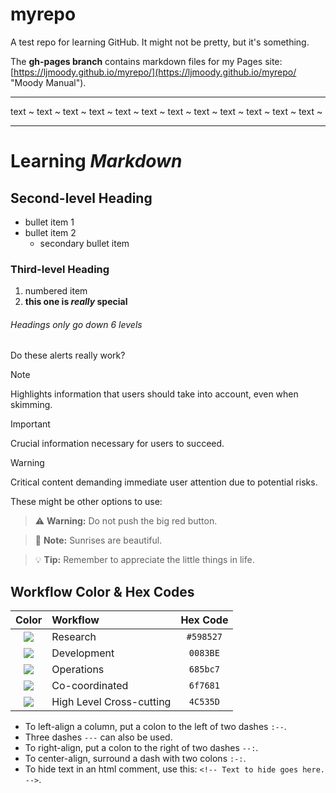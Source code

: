 # myrepo
A test repo for learning GitHub.
It might not be pretty, but it's something.

The **gh-pages branch** contains markdown files for my Pages site: [https://ljmoody.github.io/myrepo/](https://ljmoody.github.io/myrepo/ "Moody Manual").

---

text ~ text ~ text ~ text ~ text ~ text ~ text ~ text ~ text ~ text ~ text ~ text ~

---

# Learning _Markdown_

## Second-level Heading

- bullet item 1
- bullet item 2
  - secondary bullet item
  
### Third-level Heading

1. numbered item  
2. **this one is _really_ special**

###### Headings only go down 6 levels

Do these alerts really work?
> [!NOTE]  
> Highlights information that users should take into account, even when skimming.

> [!IMPORTANT]  
> Crucial information necessary for users to succeed.

> [!WARNING]  
> Critical content demanding immediate user attention due to potential risks.

These might be other options to use:
> :warning: **Warning:** Do not push the big red button.

> :memo: **Note:** Sunrises are beautiful.

> :bulb: **Tip:** Remember to appreciate the little things in life.

## Workflow Color & Hex Codes
| Color | Workflow | Hex Code |
|:--:|:--|:--:|
|<a href='#'><img valign='middle' src='https://readme-swatches.vercel.app/598527?style=round'/></a>|Research|`#598527`|
|<a href='#'><img valign='middle' src='https://readme-swatches.vercel.app/0083BE?style=round'/></a>|Development|`0083BE`|
|<a href='#'><img valign='middle' src='https://readme-swatches.vercel.app/685bc7?style=round'/></a>|Operations|`685bc7`|
|<a href='#'><img valign='middle' src='https://readme-swatches.vercel.app/6f7681?style=round'/></a>|Co-coordinated|`6f7681`|
|<a href='#'><img valign='middle' src='https://readme-swatches.vercel.app/4C535D?style=round'/></a>|High Level Cross-cutting|`4C535D`|

- To left-align a column, put a colon to the left of two dashes `:--`.
- Three dashes `---` can also be used.
- To right-align, put a colon to the right of two dashes `--:`.
- To center-align, surround a dash with two colons `:-:`.
- To hide text in an html comment, use this: `<!-- Text to hide goes here. -->`.
